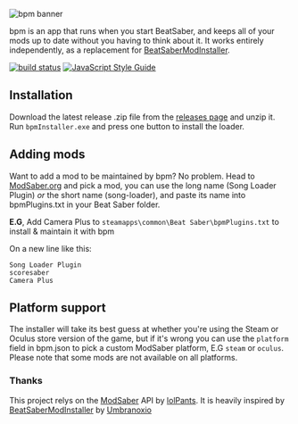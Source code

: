 ![bpm banner](http://overflo.me/random/bpmbanner.png)

bpm is an app that runs when you start BeatSaber, and keeps all of your mods up to date without you having to think about it. It works entirely independently, as a replacement for [BeatSaberModInstaller](https://github.com/Umbranoxio/BeatSaberModInstaller).

[![build status](https://travis-ci.com/Adybo123/bpm.svg?branch=master)](https://travis-ci.com/Adybo123/bpm)
[![JavaScript Style Guide](https://img.shields.io/badge/code_style-standard-brightgreen.svg)](https://standardjs.com)

## Installation

Download the latest release .zip file from the [releases page](https://github.com/Adybo123/BeatSaberFullAuto/releases) and unzip it. Run ```bpmInstaller.exe``` and press one button to install the loader. 

## Adding mods

Want to add a mod to be maintained by bpm? No problem. Head to [ModSaber.org](https://www.modsaber.org/) and pick a mod, you can use the long name (Song Loader Plugin) *or* the short name (song-loader), and paste its name into bpmPlugins.txt in your Beat Saber folder.

**E.G**, Add Camera Plus to ```steamapps\common\Beat Saber\bpmPlugins.txt``` to install & maintain it with bpm

On a new line like this:
```
Song Loader Plugin
scoresaber
Camera Plus
```

## Platform support

The installer will take its best guess at whether you're using the Steam or Oculus store version of the game, but if it's wrong you can use the ```platform``` field in bpm.json to pick a custom ModSaber platform, E.G ```steam``` or ```oculus```. Please note that some mods are not available on all platforms.


### Thanks

This project relys on the [ModSaber](https://github.com/lolPants/ModSaber) API by [lolPants](https://github.com/lolPants). It is heavily inspired by [BeatSaberModInstaller](https://github.com/Umbranoxio/BeatSaberModInstaller) by [Umbranoxio](https://github.com/Umbranoxio)
